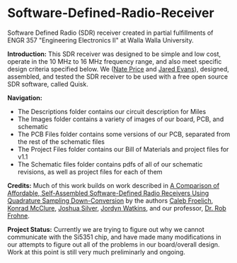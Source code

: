 # Software-Defined-Radio-Receiver
Software Defined Radio (SDR) receiver created in partial fulfillments of ENGR 357 "Engineering Electronics II" at Walla Walla University.

**Introduction:** This SDR receiver was designed to be simple and low cost, operate in the 10 MHz to 16 MHz frequency range, and also meet specific design criteria specified below. We ([Nate Price](https://github.com/pricna) and [Jared Evans](https://github.com/jred-KiCAD)), designed, assembled, and tested the SDR receiver to be used with a free open source SDR software, called Quisk.

**Navigation:** 
- The Descriptions folder contains our circuit description for Miles
- The Images folder contains a variety of images of our board, PCB, and schematic
- The PCB Files folder contains some versions of our PCB, separated from the rest of the schematic files
- The Project Files folder contains our Bill of Materials and project files for v1.1
- The Schematic files folder contains pdfs of all of our schematic revisions, as well as project files for each of them

**Credits:** Much of this work builds on work described in [A Comparison of Affordable, Self-Assembled Software-Defined Radio Receivers Using Quadrature Sampling Down-Conversion](http://fweb.wallawalla.edu/~frohro/ClassHandouts/Electronics/A%20Comparison%20of%20Affordable,%20Self-Assembled%20%20Software-Defined%20Radio%20Receivers%20Using%20Quadrature%20Sampling%20Down-Conversion.pdf) by the authors [Caleb Froelich](https://github.com/froeca), [Konrad McClure](https://github.com/KonradMcClure), [Joshua Silver](https://github.com/JoshSilver8), [Jordyn Watkins](https://github.com/greenjacketgirl), and our professor, [Dr. Rob Frohne](https://github.com/frohro).

**Project Status:** Currently we are trying to figure out why we cannot communicate with the Si5351 chip, and have made many modifications in our attempts to figure out all of the problems in our board/overall design. Work at this point is still very much preliminarly and ongoing.
